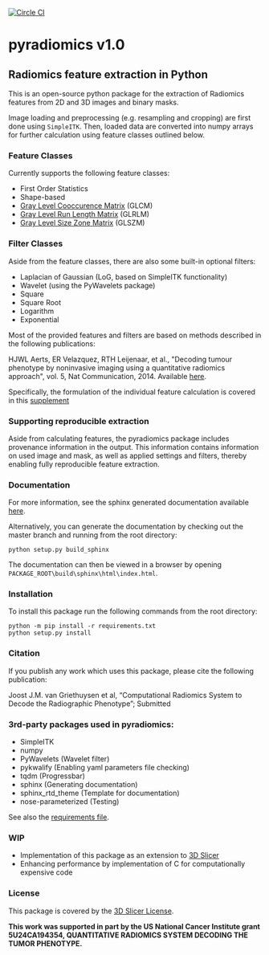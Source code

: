 
[![Circle CI](https://circleci.com/gh/Radiomics/pyradiomics.svg?style=svg&circle-token=a4748cf0de5fad2c12bc93a485282378551c3584)](https://circleci.com/gh/Radiomics/pyradiomics)

# pyradiomics v1.0

## Radiomics feature extraction in Python

This is an open-source python package for the extraction of Radiomics features from 2D and 3D images and 
binary masks.

Image loading and preprocessing (e.g. resampling and cropping) are first done using `SimpleITK`. 
Then, loaded data are converted into numpy arrays for further calculation using feature classes
outlined below.

### Feature Classes
Currently supports the following feature classes:

 - First Order Statistics
 - Shape-based
 - [Gray Level Cooccurence Matrix](https://en.wikipedia.org/wiki/Co-occurrence_matrix) (GLCM)
 - [Gray Level Run Length Matrix](http://www.insight-journal.org/browse/publication/231) (GLRLM)
 - [Gray Level Size Zone Matrix](https://en.wikipedia.org/wiki/Gray_level_size_zone_matrix) (GLSZM)

### Filter Classes
Aside from the feature classes, there are also some built-in optional filters:

- Laplacian of Gaussian (LoG, based on SimpleITK functionality)
- Wavelet (using the PyWavelets package)
- Square
- Square Root
- Logarithm
- Exponential

Most of the provided features and filters are based on methods described in the following publications:

HJWL Aerts, ER Velazquez, RTH Leijenaar, et al., "Decoding tumour phenotype by noninvasive imaging using a quantitative radiomics approach", vol. 5, Nat Communication, 2014. Available [here](http://www.nature.com/ncomms/2014/140603/ncomms5006/full/ncomms5006.html).

Specifically, the formulation of the individual feature calculation is covered in this [supplement](http://www.nature.com/ncomms/2014/140603/ncomms5006/extref/ncomms5006-s1.pdf)

### Supporting reproducible extraction
Aside from calculating features, the pyradiomics package includes provenance information in the
output. This information contains information on used image and mask, as well as applied settings
and filters, thereby enabling fully reproducible feature extraction.

### Documentation

For more information, see the sphinx generated documentation available [here](http://pyradiomics.readthedocs.io/).

Alternatively, you can generate the documentation by checking out the master branch and running from the root directory:

    python setup.py build_sphinx

The documentation can then be viewed in a browser by opening `PACKAGE_ROOT\build\sphinx\html\index.html`. 

### Installation

To install this package run the following commands from the root directory:

    python -m pip install -r requirements.txt
    python setup.py install

### Citation 
If you publish any work which uses this package, please cite the following publication:

Joost J.M. van Griethuysen et al, “Computational Radiomics System to Decode the Radiographic Phenotype”; Submitted

### 3rd-party packages used in pyradiomics:

 - SimpleITK
 - numpy
 - PyWavelets (Wavelet filter)
 - pykwalify (Enabling yaml parameters file checking)
 - tqdm (Progressbar)
 - sphinx (Generating documentation)
 - sphinx_rtd_theme (Template for documentation)
 - nose-parameterized (Testing)

See also the [requirements file](requirements.txt).

### WIP
 - Implementation of this package as an extension to [3D Slicer](https://github.com/Slicer/Slicer)
 - Enhancing performance by implementation of C for computationally expensive code

### License
This package is covered by the [3D Slicer License](LICENSE.txt).

**This work was supported in part by the US National Cancer Institute grant 
5U24CA194354, QUANTITATIVE RADIOMICS SYSTEM DECODING THE TUMOR PHENOTYPE.**
